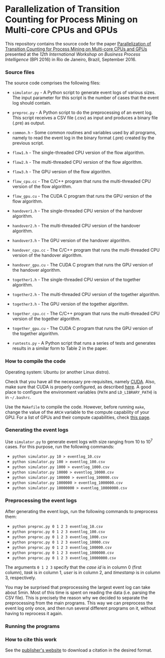 # Parallelization of Transition Counting for Process Mining on Multi-core CPUs and GPUs

This repository contains the source code for the paper [Parallelization of Transition Counting for Process Mining on Multi-core CPUs and GPUs](http://web.tecnico.ulisboa.pt/diogo.ferreira/papers/ferreira17parallelization.pdf) presented at the _12th International Workshop on Business Process Intelligence_ (BPI 2016) in Rio de Janeiro, Brazil, September 2016.

### Source files

The source code comprises the following files:

- `simulator.py` - A Python script to generate event logs of various sizes. The input parameter for this script is the number of cases that the event log should contain.

- `preproc.py` - A Python script to do the preprocessing of an event log. This script receives a CSV file (.csv) as input and produces a binary file (.pre) as output.

- `common.h` - Some common routines and variables used by all programs, namely to read the event log in the binary format (.pre) created by the previous script.

- `flow1.h` - The single-threaded CPU version of the flow algorithm.

- `flow2.h` - The multi-threaded CPU version of the flow algorithm.

- `flow3.h` - The GPU version of the flow algorithm.

- `flow_cpu.cc` - The C/C++ program that runs the multi-threaded CPU version of the flow algorithm.

- `flow_gpu.cu` - The CUDA C program that runs the GPU version of the flow algorithm.

- `handover1.h` - The single-threaded CPU version of the handover algorithm.

- `handover2.h` - The multi-threaded CPU version of the handover algorithm.

- `handover3.h` - The GPU version of the handover algorithm.

- `handover_cpu.cc` - The C/C++ program that runs the multi-threaded CPU version of the handover algorithm.

- `handover_gpu.cu` - The CUDA C program that runs the GPU version of the handover algorithm.

- `together1.h` - The single-threaded CPU version of the together algorithm.

- `together2.h` - The multi-threaded CPU version of the together algorithm.

- `together3.h` - The GPU version of the together algorithm.

- `together_cpu.cc` - The C/C++ program that runs the multi-threaded CPU version of the together algorithm.

- `together_gpu.cu` - The CUDA C program that runs the GPU version of the together algorithm.

- `runtests.py` - A Python script that runs a series of tests and generates results in a similar form to Table 2 in the paper.

### How to compile the code

Operating system: Ubuntu (or another Linux distro).

Check that you have all the necessary pre-requisites, namely [CUDA](https://developer.nvidia.com/cuda-downloads). Also, make sure that CUDA is properly configured, as described [here](https://docs.nvidia.com/cuda/cuda-installation-guide-linux/index.html#post-installation-actions). A good place to configure the environment variables (`PATH` and `LD_LIBRARY_PATH`) is in `~/.bashrc`.

Use the `Makefile` to compile the code. However, before running `make`, change the value of the `ARCH` variable to the compute capability of your GPU. For a list of GPUs and their compute capabilities, check [this page](https://developer.nvidia.com/cuda-gpus).

### Generating the event logs

Use `simulator.py` to generate event logs with size ranging from 10 to 10<sup>7</sup> cases. For this purpose, run the following commands:

- `python simulator.py 10 > eventlog_10.csv`
- `python simulator.py 100 > eventlog_100.csv`
- `python simulator.py 1000 > eventlog_1000.csv`
- `python simulator.py 10000 > eventlog_10000.csv`
- `python simulator.py 100000 > eventlog_100000.csv`
- `python simulator.py 1000000 > eventlog_1000000.csv`
- `python simulator.py 10000000 > eventlog_10000000.csv`

### Preprocessing the event logs

After generating the event logs, run the following commands to preprocess them:

- `python preproc.py 0 1 2 3 eventlog_10.csv`
- `python preproc.py 0 1 2 3 eventlog_100.csv`
- `python preproc.py 0 1 2 3 eventlog_1000.csv`
- `python preproc.py 0 1 2 3 eventlog_10000.csv`
- `python preproc.py 0 1 2 3 eventlog_100000.csv`
- `python preproc.py 0 1 2 3 eventlog_1000000.csv`
- `python preproc.py 0 1 2 3 eventlog_10000000.csv`

The arguments `0 1 2 3` specify that the _case id_ is in column 0 (first column), _task_ is in column 1, _user_ is in column 2, and _timestamp_ is in column 3, respectively.

You may be surprised that preprocessing the largest event log can take about 5min. Most of this time is spent on reading the data (i.e. parsing the CSV file). This is precisely the reason why we decided to separate the preprocessing from the main programs. This way we can preprocess the event log only once, and then run several different programs on it, without having to reprocess it again.

### Running the programs





### How to cite this work

See the [publisher's website](https://link.springer.com/chapter/10.1007%2F978-3-319-58457-7_3) to download a citation in the desired format.
